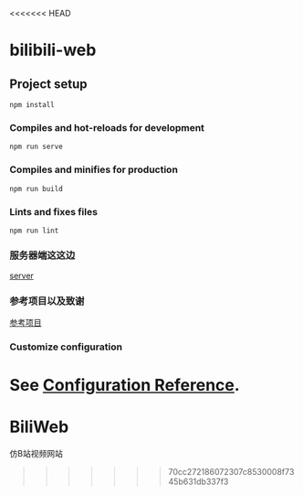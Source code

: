 <<<<<<< HEAD
# bilibili-web

## Project setup
```
npm install
```

### Compiles and hot-reloads for development
```
npm run serve
```

### Compiles and minifies for production
```
npm run build
```

### Lints and fixes files
```
npm run lint
```
### 服务器端这这边
[server](https://github.com/diurenguai/BiliServer)

### 参考项目以及致谢
[参考项目](https://gitee.com/seasontuza/bilibili-web)
### Customize configuration
See [Configuration Reference](https://cli.vuejs.org/config/).
=======
# BiliWeb
仿B站视频网站
>>>>>>> 70cc272186072307c8530008f7345b631db337f3
